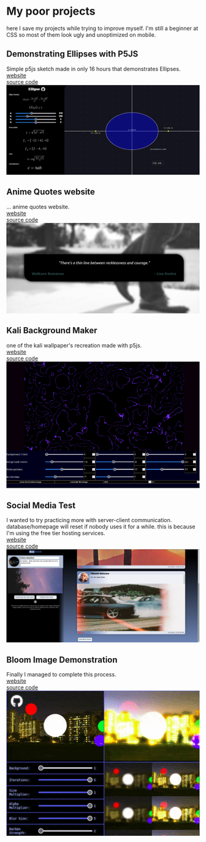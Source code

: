 # My poor projects  
here I save my projects while trying to improve myself. I'm still a beginner at CSS so most of them look ugly and unoptimized on mobile.

## Demonstrating Ellipses with P5JS
Simple p5js sketch made in only 16 hours that demonstrates Ellipses.\
[website](https://clod44.github.io/p5js-ellipse-visualization/)\
[source code](https://github.com/clod44/p5js-ellipse-visualization)\
![p5js ellipses website screenshot](/docs/assets/p5jsEllipsesWebsite.png)

## Anime Quotes website  
... anime quotes website.\
[website](https://clod44.github.io/html-anime-quotest-test)\
[source code](https://github.com/clod44/html-anime-quotest-test)\
![anime quotes website screenshot](/docs/assets/htmlAnimeQuotesTestScreenshot.png)

## Kali Background Maker
one of the kali wallpaper's recreation made with p5js. \
[website](https://clod44.github.io/kali-wallpaper-maker/)\
[source code](https://github.com/clod44/kali-wallpaper-maker)\
![kali wallpaper maker screenshot](/docs/assets/kaliWallpaperMakerScreenShot.png)

## Social Media Test
I wanted to try practicing more with server-client communication. database/homepage will reset if nobody uses it for a while. this is because I'm using the free tier hosting services.\
[website](https://social-network-test2.herokuapp.com/)\
[source code](https://github.com/clod44/Social-Media-Test)\
![social media test website screenshot](/docs/assets/socialMediaTestScreenShot.png)

## Bloom Image Demonstration
Finally I managed to complete this process.\
[website](https://clod44.github.io/image-bloom-demonstration/)\
[source code](https://github.com/clod44/image-bloom-demonstration)\
![bloom image demonstration gif](/docs/assets/imageBloomDemonstrationGif.gif)







